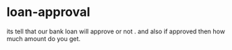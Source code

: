 # loan-approval
its tell that our bank loan will approve or not . and also if approved then how much amount do you get.
